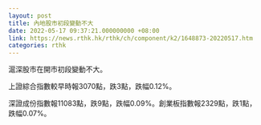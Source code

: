```yaml
---
layout: post
title: 內地股市初段變動不大
date: 2022-05-17 09:37:21.000000000 +08:00
link: https://news.rthk.hk/rthk/ch/component/k2/1648873-20220517.htm
categories: rthk
---
```


滬深股市在開市初段變動不大。

上證綜合指數較早時報3070點，跌3點，跌幅0.12%。

深證成份指數報11083點，跌9點，跌幅0.09%。創業板指數報2329點，跌1點，跌幅0.07%。
